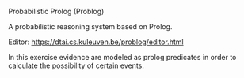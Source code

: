 Probabilistic Prolog (Problog)

A probabilistic reasoning system based on Prolog.
  
Editor: https://dtai.cs.kuleuven.be/problog/editor.html

In this exercise evidence are modeled as prolog predicates in order to calculate the possibility of certain events.
